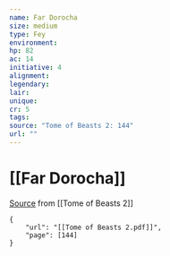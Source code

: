 ```yaml
---
name: Far Dorocha
size: medium
type: Fey
environment: 
hp: 82
ac: 14
initiative: 4
alignment: 
legendary: 
lair: 
unique: 
cr: 5
tags: 
source: "Tome of Beasts 2: 144"
url: ""
---
```

# [[Far Dorocha]]

[Source](zotero://open-pdf/library/items/9UQIAB6R?page=144) from [[Tome of Beasts 2]]

```pdf
{
	"url": "[[Tome of Beasts 2.pdf]]",
	"page": [144]
}
```

